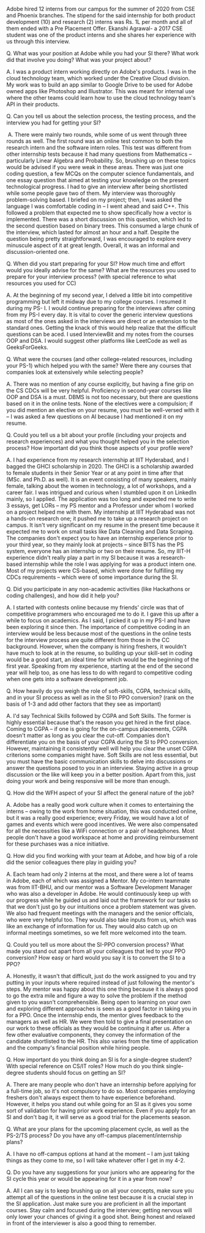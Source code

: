 
Adobe hired 12 interns from our campus for the summer of 2020 from CSE and Phoenix branches. The stipend for the said internship for both product development (10) and research (2) interns was Rs. 1L per month and all of them ended with a Pre Placement Offer. Ekanshi Agrawal- a 2017 CSE student was one of the product interns and she shares her experience with us through this interview.&nbsp;


Q. What was your position at Adobe while you had your SI there? What work did that involve you doing? What was your project about?


A. I was a product intern working directly on Adobe's products. I was in the cloud technology team, which worked under the Creative Cloud division. My work was to build an app similar to Google Drive to be used for Adobe owned apps like Photoshop and Illustrator. This was meant for internal use where the other teams could learn how to use the cloud technology team's API in their products.


Q. Can you tell us about the selection process, the testing process, and the interview you had for getting your SI?


&nbsp;A. There were mainly two rounds, while some of us went through three rounds as well. The first round was an online test common to both the research intern and the software intern roles. This test was different from other internship tests because it had many questions from Mathematics – particularly Linear Algebra and Probability. So, brushing up on these topics would be advised if you were weak in these areas. There was just one coding question, a few MCQs on the computer science fundamentals, and one essay question that aimed at testing your knowledge on the present technological progress. I had to give an interview after being shortlisted while some people gave two of them. My interview was thoroughly problem-solving based. I briefed on my project; then, I was asked the language I was comfortable coding in – I went ahead and said C++. This followed a problem that expected me to show specifically how a vector is implemented. There was a short discussion on this question, which led to the second question based on binary trees. This consumed a large chunk of the interview, which lasted for almost an hour and a half. Despite the question being pretty straightforward, I was encouraged to explore every minuscule aspect of it at great length. Overall, it was an informal and discussion-oriented one.


Q. When did you start preparing for your SI? How much time and effort would you ideally advise for the same? What are the resources you used to prepare for your interview process? (with special reference to what resources you used for CC)


A. At the beginning of my second year, I delved a little bit into competitive programming but left it midway due to my college courses. I resumed it during my PS- I. I would continue preparing for the interviews after coming from my PS-I every day. It is vital to cover the generic interview questions as most of the ones asked in the interviews are direct or an extension to the standard ones. Getting the knack of this would help realize that the difficult questions can be aced. I used InterviewBit and my notes from the courses OOP and DSA. I would suggest other platforms like LeetCode as well as GeeksForGeeks.&nbsp;&nbsp;&nbsp;


Q. What were the courses (and other college-related resources, including your PS-1) which helped you with the same? Were there any courses that companies look at extensively while selecting people?


A. There was no mention of any course explicitly, but having a fine grip on the CS CDCs will be very helpful. Proficiency in second-year courses like OOP and DSA is a must. DBMS is not too necessary, but there are questions based on it in the online tests. None of the electives were a compulsion; if you did mention an elective on your resume, you must be well-versed with it – I was asked a few questions on AI because I had mentioned it on my resume.


Q. Could you tell us a bit about your profile (including your projects and research experiences) and what you thought helped you in the selection process? How important did you think those aspects of your profile were?


A. I had experience from my research internship at IIIT Hyderabad, and I bagged the GHCI scholarship in 2020. The GHCI is a scholarship awarded to female students in their Senior Year or at any point in time after that (MSc. and Ph.D. as well). It is an event consisting of many speakers, mainly female, talking about the women in technology, a lot of workshops, and a career fair. I was intrigued and curious when I stumbled upon it on LinkedIn mainly, so I applied. The application was too long and expected me to write 3 essays, get LORs – my PS mentor and a Professor under whom I worked on a project helped me with them. My internship at IIIT Hyderabad was not a hands-on research one; it pushed me to take up a research project on campus. It isn't very significant on my resume in the present time because it expected me to work on small tasks like Data Cleaning and Data Scraping. The companies don't expect you to have an internship experience prior to your third year, so they mainly look at projects – since BITS has the PS system, everyone has an internship or two on their resume. So, my IIIT-H experience didn't really play a part in my SI because it was a research-based internship while the role I was applying for was a product intern one. Most of my projects were CS-based, which were done for fulfilling my CDCs requirements – which were of some importance during the SI.


Q. Did you participate in any non-academic activities (like Hackathons or coding challenges), and how did it help you?


A. I started with contests online because my friends' circle was that of competitive programmers who encouraged me to do it. I gave this up after a while to focus on academics. As I said, I picked it up in my PS-I and have been exploring it since then. The importance of competitive coding in an interview would be less because most of the questions in the online tests for the interview process are quite different from those in the CC background. However, when the company is hiring freshers, it wouldn't have much to look at in the resume, so building up your skill-set in coding would be a good start, an ideal time for which would be the beginning of the first year. Speaking from my experience, starting at the end of the second year will help too, as one has less to do with regard to competitive coding when one gets into a software development job.


Q. How heavily do you weigh the role of soft-skills, CGPA, technical skills, and in your SI process as well as in the SI to PPO conversion? (rank on the basis of 1-3 and add other factors that they see as important)


A. I'd say Technical Skills followed by CGPA and Soft Skills. The former is highly essential because that's the reason you get hired in the first place. Coming to CGPA – if one is going for the on-campus placements, CGPA doesn't matter as long as you clear the cut-off. Companies don't differentiate you on the basis of your CGPA during the SI to PPO conversion. However, maintaining it consistently well will help you clear the unset CGPA criterions some companies might have. Soft Skills are not less essential, but you must have the basic communication skills to delve into discussions or answer the questions posed to you in an interview. Staying active in a group discussion or the like will keep you in a better position. Apart from this, just doing your work and being responsive will be more than enough.


Q. How did the WFH aspect of your SI affect the general nature of the job?


A. Adobe has a really good work culture when it comes to entertaining the interns – owing to the work from home situation, this was conducted online, but it was a really good experience; every Friday, we would have a lot of games and events which were good incentives. We were also compensated for all the necessities like a WiFi connection or a pair of headphones. Most people don't have a good workspace at home and providing reimbursement for these purchases was a nice initiative.


Q. How did you find working with your team at Adobe, and how big of a role did the senior colleagues there play in guiding you?


A. Each team had only 2 interns at the most, and there were a lot of teams in Adobe, each of which was assigned a Mentor. My co-intern teammate was from IIT-BHU, and our mentor was a Software Development Manager who was also a developer in Adobe. He would continuously keep up with our progress while he guided us and laid out the framework for our tasks so that we don't just go by our intuitions once a problem statement was given. We also had frequent meetings with the managers and the senior officials, who were very helpful too. They would also take inputs from us, which was like an exchange of information for us. They would also catch up on informal meetings sometimes, so we felt more welcomed into the team.


Q. Could you tell us more about the SI-PPO conversion process? What made you stand out apart from all your colleagues that led to your PPO conversion? How easy or hard would you say it is to convert the SI to a PPO?


A. Honestly, it wasn't that difficult, just do the work assigned to you and try putting in your inputs where required instead of just following the mentor's steps. My mentor was happy about this one thing because it is always good to go the extra mile and figure a way to solve the problem if the method given to you wasn't comprehensible. Being open to learning on your own and exploring different approaches is seen as a good factor in taking you in for a PPO. Once the internship ends, the mentor gives feedback to the managers as well as HR. We were then told to give a final presentation on our work to these officials as they would be continuing it after us. After a few other evaluative components, they convey the information of the candidate shortlisted to the HR. This also varies from the time of application and the company's financial position while hiring people.


Q. How important do you think doing an SI is for a single-degree student? With special reference on CS/IT roles? How much do you think single-degree students should focus on getting an SI?


A. There are many people who don't have an internship before applying for a full-time job, so it's not compulsory to do so. Most companies employing freshers don't always expect them to have experience beforehand. However, it helps you stand out while going for an SI as it gives you some sort of validation for having prior work experience. Even if you apply for an SI and don't bag it, it will serve as a good trial for the placements season.


Q. What are your plans for the upcoming placement cycle, as well as the PS-2/TS process? Do you have any off-campus placement/internship plans?


A. I have no off-campus options at hand at the moment – I am just taking things as they come to me, so I will take whatever offer I get in my 4-2.


Q. Do you have any suggestions for your juniors who are appearing for the SI cycle this year or would be appearing for it in a year from now?&nbsp;


A. All I can say is to keep brushing up on all your concepts, make sure you attempt all of the questions in the online test because it is a crucial step in the SI application. Just make sure you are proficient in all the important courses. Stay calm and focused during the interview; getting nervous will only lower your chances of giving it a good shot. Being honest and relaxed in front of the interviewer is also a good thing to remember.&nbsp;

